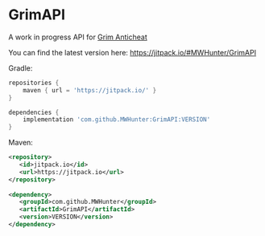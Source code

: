 # GrimAPI
A work in progress API for [Grim Anticheat](https://github.com/MWHunter/Grim)

You can find the latest version here: https://jitpack.io/#MWHunter/GrimAPI

Gradle:
```gradle
repositories {
    maven { url = 'https://jitpack.io/' }
}

dependencies {
    implementation 'com.github.MWHunter:GrimAPI:VERSION'
}
```

Maven:
```xml
<repository>
   <id>jitpack.io</id>
   <url>https://jitpack.io</url>
</repository>
  
<dependency>
   <groupId>com.github.MWHunter</groupId>
   <artifactId>GrimAPI</artifactId>
   <version>VERSION</version>
</dependency>
```
